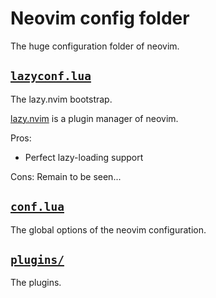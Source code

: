 # Neovim config folder
The huge configuration folder of neovim.

## [`lazyconf.lua`](./lazyconf.lua)
The lazy.nvim bootstrap.

[lazy.nvim](https://github.com/folke/lazy.nvim) is a plugin manager of neovim.

Pros:
- Perfect lazy-loading support

Cons:
Remain to be seen...

## [`conf.lua`](./conf.lua)
The global options of the neovim configuration.

## [`plugins/`](./plugins/)
The plugins.
